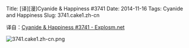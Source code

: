 Title: [译][漫]Cyanide & Happiness #3741
Date: 2014-11-16
Tags: Cyanide and Happiness
Slug: 3741.cake1.zh-cn

译自：[Cyanide & Happiness #3741 - Explosm.net](http://explosm.net/comics/3741/)


![3741.cake1.zh-cn.png](/static/images/comics/3741.cake1.zh-cn.png)
